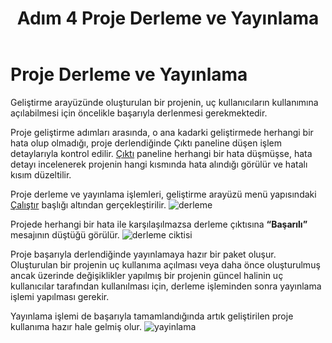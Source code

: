 ﻿---
title: "Adım 4 Proje Derleme ve Yayınlama"
sidebar_position: 4
---

# Proje Derleme ve Yayınlama
Geliştirme arayüzünde oluşturulan bir projenin, uç kullanıcıların kullanımına açılabilmesi için öncelikle başarıyla derlenmesi gerekmektedir.

Proje geliştirme adımları arasında, o ana kadarki geliştirmede herhangi bir hata olup olmadığı, proje derlendiğinde Çıktı paneline düşen işlem detaylarıyla kontrol edilir. [Çıktı](https://docs.bimser.net/docs/Synergy/CSP/quick-start/first-project/ide/menu-structure/view/output.md) paneline herhangi bir hata düşmüşse, hata detayı incelenerek projenin hangi kısmında hata alındığı görülür ve hatalı kısım düzeltilir.

Proje derleme ve yayınlama işlemleri, geliştirme arayüzü menü yapısındaki [Çalıştır](https://docs.bimser.net/docs/Synergy/CSP/quick-start/first-project/ide/menu-structure/run.md) başlığı altından gerçekleştirilir.
![derleme](https://docsbimser.blob.core.windows.net/imagecontainer/derleme-dac174cf-5706-4dee-acc6-a732189fe8ff.png)

Projede herhangi bir hata ile karşılaşılmazsa derleme çıktısına **“Başarılı”** mesajının düştüğü görülür.
![derleme ciktisi](https://docsbimser.blob.core.windows.net/imagecontainer/derleme%20cikti-e1b9afc5-d0f7-4a48-9157-aa18ff8d150c.png)

Proje başarıyla derlendiğinde yayınlamaya hazır bir paket oluşur. Oluşturulan bir projenin uç kullanıma açılması veya daha önce oluşturulmuş ancak üzerinde değişiklikler yapılmış bir projenin güncel halinin uç kullanıcılar tarafından kullanılması için, derleme işleminden sonra yayınlama işlemi yapılması gerekir.

Yayınlama işlemi de başarıyla tamamlandığında artık geliştirilen proje kullanıma hazır hale gelmiş olur.
![yayinlama](https://docsbimser.blob.core.windows.net/imagecontainer/yayinlama-e3ad9878-5b8a-4d04-811c-3f04c1ed48f2.png)

